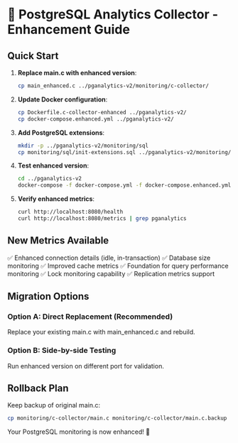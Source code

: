 # 🚀 PostgreSQL Analytics Collector - Enhancement Guide

## Quick Start

1. **Replace main.c with enhanced version**:
   ```bash
   cp main_enhanced.c ../pganalytics-v2/monitoring/c-collector/
   ```

2. **Update Docker configuration**:
   ```bash
   cp Dockerfile.c-collector-enhanced ../pganalytics-v2/
   cp docker-compose.enhanced.yml ../pganalytics-v2/
   ```

3. **Add PostgreSQL extensions**:
   ```bash
   mkdir -p ../pganalytics-v2/monitoring/sql
   cp monitoring/sql/init-extensions.sql ../pganalytics-v2/monitoring/sql/
   ```

4. **Test enhanced version**:
   ```bash
   cd ../pganalytics-v2
   docker-compose -f docker-compose.yml -f docker-compose.enhanced.yml up -d
   ```

5. **Verify enhanced metrics**:
   ```bash
   curl http://localhost:8080/health
   curl http://localhost:8080/metrics | grep pganalytics
   ```

## New Metrics Available

✅ Enhanced connection details (idle, in-transaction)
✅ Database size monitoring
✅ Improved cache metrics
✅ Foundation for query performance monitoring
✅ Lock monitoring capability
✅ Replication metrics support

## Migration Options

### Option A: Direct Replacement (Recommended)
Replace your existing main.c with main_enhanced.c and rebuild.

### Option B: Side-by-side Testing
Run enhanced version on different port for validation.

## Rollback Plan

Keep backup of original main.c:
```bash
cp monitoring/c-collector/main.c monitoring/c-collector/main.c.backup
```

Your PostgreSQL monitoring is now enhanced! 🚀
